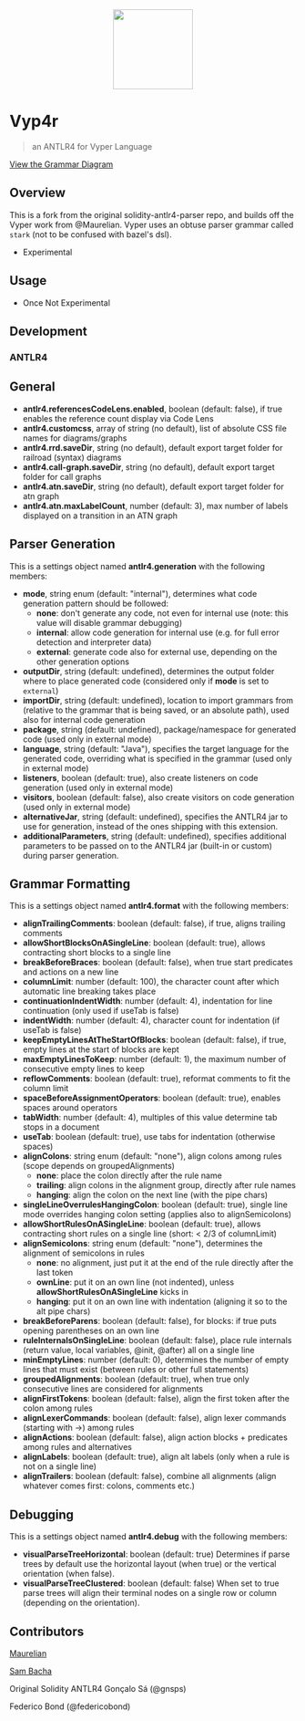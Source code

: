 <center>
<img src="https://raw.githubusercontent.com/vyperlang/vyper/master/logo/vyper-logo-transparent.svg?sanitize=true" alt="" width="140">
</center>

# Vyp4r
> an ANTLR4 for Vyper Language

[View the Grammar Diagram](https://sambacha.github.io/vyp4r)

## Overview

This is a fork from the original solidity-antlr4-parser repo, and builds off the Vyper work from @Maurelian. Vyper uses an obtuse parser grammar called `stark` (not to be confused with bazel's dsl). 

- Experimental

## Usage

- Once Not Experimental

## Development 

### ANTLR4
## General

* **antlr4.referencesCodeLens.enabled**, boolean (default: false), if true enables the reference count display via Code Lens
* **antlr4.customcss**, array of string (no default), list of absolute CSS file names for diagrams/graphs
* **antlr4.rrd.saveDir**, string (no default), default export target folder for railroad (syntax) diagrams
* **antlr4.call-graph.saveDir**, string (no default), default export target folder for call graphs
* **antlr4.atn.saveDir**, string (no default), default export target folder for atn graph
* **antlr4.atn.maxLabelCount**, number (default: 3), max number of labels displayed on a transition in an ATN graph

## Parser Generation

This is a settings object named **antlr4.generation** with the following members:

* **mode**, string enum (default: "internal"), determines what code generation pattern should be followed:
    * **none**: don't generate any code, not even for internal use (note: this value will disable grammar debugging)
    * **internal**: allow code generation for internal use (e.g. for full error detection and interpreter data)
    * **external**: generate code also for external use, depending on the other generation options
* **outputDir**, string (default: undefined), determines the output folder where to place generated code (considered only if **mode** is set to `external`)
* **importDir**, string (default: undefined), location to import grammars from (relative to the grammar that is being saved, or an absolute path), used also for internal code generation
* **package**, string (default: undefined), package/namespace for generated code (used only in external mode)
* **language**, string (default: "Java"), specifies the target language for the generated code, overriding what is specified in the grammar (used only in external mode)
* **listeners**, boolean (default: true), also create listeners on code generation (used only in external mode)
* **visitors**, boolean (default: false), also create visitors on code generation (used only in external mode)
* **alternativeJar**, string (default: undefined), specifies the ANTLR4 jar to use for generation, instead of the ones shipping with this extension.
* **additionalParameters**, string (default: undefined), specifies additional parameters to be passed on to the ANTLR4 jar (built-in or custom) during parser generation.

## Grammar Formatting

This is a settings object named **antlr4.format** with the following members:

* **alignTrailingComments**: boolean (default: false), if true, aligns trailing comments
* **allowShortBlocksOnASingleLine**: boolean (default: true), allows contracting short blocks to a single line
* **breakBeforeBraces**: boolean (default: false), when true start predicates and actions on a new line
* **columnLimit**: number (default: 100), the character count after which automatic line breaking takes place
* **continuationIndentWidth**: number (default: 4), indentation for line continuation (only used if useTab is false)
* **indentWidth**: number (default: 4), character count for indentation (if useTab is false)
* **keepEmptyLinesAtTheStartOfBlocks**: boolean (default: false), if true, empty lines at the start of blocks are kept
* **maxEmptyLinesToKeep**: number (default: 1), the maximum number of consecutive empty lines to keep
* **reflowComments**: boolean (default: true), reformat comments to fit the column limit
* **spaceBeforeAssignmentOperators**: boolean (default: true), enables spaces around operators
* **tabWidth**: number (default: 4), multiples of this value determine tab stops in a document
* **useTab**: boolean (default: true), use tabs for indentation (otherwise spaces)
* **alignColons**: string enum (default: "none"), align colons among rules (scope depends on groupedAlignments)
    * **none**: place the colon directly after the rule name
    * **trailing**: align colons in the alignment group, directly after rule names
    * **hanging**: align the colon on the next line (with the pipe chars)
* **singleLineOverrulesHangingColon**: boolean (default: true), single line mode overrides hanging colon setting (applies also to alignSemicolons)
* **allowShortRulesOnASingleLine**: boolean (default: true), allows contracting short rules on a single line (short: < 2/3 of columnLimit)
* **alignSemicolons**: string enum (default: "none"), determines the alignment of semicolons in rules
    * **none**: no alignment, just put it at the end of the rule directly after the last token
    * **ownLine**: put it on an own line (not indented), unless **allowShortRulesOnASingleLine** kicks in
    * **hanging**: put it on an own line with indentation (aligning it so to the alt pipe chars)
* **breakBeforeParens**: boolean (default: false), for blocks: if true puts opening parentheses on an own line
* **ruleInternalsOnSingleLine**: boolean (default: false), place rule internals (return value, local variables, @init, @after) all on a single line
* **minEmptyLines**: number (default: 0), determines the number of empty lines that must exist (between rules or other full statements)
* **groupedAlignments**: boolean (default: true), when true only consecutive lines are considered for alignments
* **alignFirstTokens**: boolean (default: false), align the first token after the colon among rules
* **alignLexerCommands**: boolean (default: false), align lexer commands (starting with ->) among rules
* **alignActions**: boolean (default: false), align action blocks + predicates among rules and alternatives
* **alignLabels**: boolean (default: true), align alt labels (only when a rule is not on a single line)
* **alignTrailers**: boolean (default: false), combine all alignments (align whatever comes first: colons, comments etc.)

## Debugging

This is a settings object named **antlr4.debug** with the following members:

* **visualParseTreeHorizontal**: boolean (default: true) Determines if parse trees by default use the horizontal layout (when true) or the vertical orientation (when false).
* **visualParseTreeClustered**: boolean (default: false) When set to true parse trees will align their terminal nodes on a single row or column (depending on the orientation).



## Contributors

[Maurelian](https://github.com/maurelian)
<br>

[Sam Bacha](https://github.com/sambacha)

Original Solidity ANTLR4
Gonçalo Sá (@gnsps)

Federico Bond (@federicobond)
